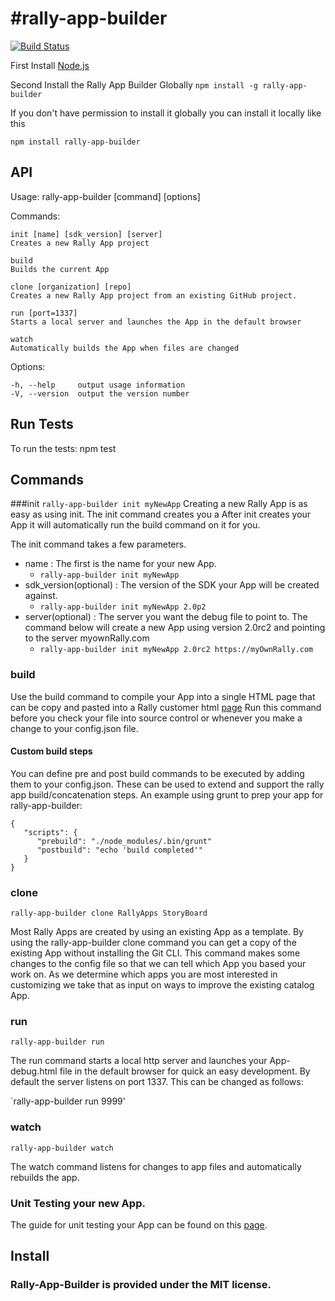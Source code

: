 #rally-app-builder
=================
[![Build Status](https://travis-ci.org/RallyApps/rally-app-builder.png?branch=master)](https://travis-ci.org/RallyApps/rally-app-builder)



First Install [Node.js](http://nodejs.org/)

Second Install the Rally App Builder Globally
`npm install -g rally-app-builder`

If you don't have permission to install it globally you can install it locally like this

`npm install rally-app-builder`

## API

  Usage: rally-app-builder [command] [options]

  Commands:

    init [name] [sdk_version] [server]
    Creates a new Rally App project

    build
    Builds the current App

    clone [organization] [repo]
    Creates a new Rally App project from an existing GitHub project.

    run [port=1337]
    Starts a local server and launches the App in the default browser

    watch
    Automatically builds the App when files are changed

  Options:

    -h, --help     output usage information
    -V, --version  output the version number


## Run Tests

To run the tests:
npm test


## Commands

###init
`rally-app-builder init myNewApp`
Creating a new Rally App is as easy as using init. The init command creates you a  After init creates your App it will automatically run the build command on it for you.

The init command takes a few parameters.  
*  name : The first is the name for your new App.
    *  `rally-app-builder init myNewApp`
*  sdk_version(optional) : The version of the SDK your App will be created against.
    *  `rally-app-builder init myNewApp 2.0p2`
*  server(optional) : The server you want the debug file to point to. The command below will create a new App using version 2.0rc2 and pointing to the server myownRally.com
    *  `rally-app-builder init myNewApp 2.0rc2 https://myOwnRally.com`

### build

Use the build command to compile your App into a single HTML page that can be copy and pasted into a Rally customer html [page](http://www.rallydev.com/custom-html)
Run this command before you check your file into source control or whenever you make a change to your config.json file.

#### Custom build steps

You can define pre and post build commands to be executed by adding them to your config.json. These can be used to extend and support the rally app build/concatenation steps. An example using grunt to prep your app for rally-app-builder:
```
{
   "scripts": {
      "prebuild": "./node_modules/.bin/grunt"
      "postbuild": "echo 'build completed'"
   }
}
```

### clone
`rally-app-builder clone RallyApps StoryBoard`

Most Rally Apps are created by using an existing App as a template.
By using the rally-app-builder clone command you can get a copy of the existing App without installing the Git CLI.
This command makes some changes to the config file so that we can tell which App you based your work on. As we determine
which apps you are most interested in customizing we take that as input on ways to improve the existing catalog App.

### run
`rally-app-builder run`

The run command starts a local http server and launches your App-debug.html file in the default browser for quick an easy development.
By default the server listens on port 1337.  This can be changed as follows:

`rally-app-builder run 9999'

### watch
`rally-app-builder watch`

The watch command listens for changes to app files and automatically rebuilds the app.

### Unit Testing your new App.

The guide for unit testing your App can be found on this [page](testing.markdown).

## Install

### Rally-App-Builder is provided under the MIT license.
